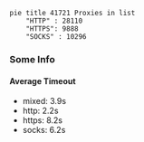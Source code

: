 
```mermaid
pie title 41721 Proxies in list
    "HTTP" : 28110
    "HTTPS": 9888
    "SOCKS" : 10296
```

### Some Info
#### Average Timeout

- mixed: 3.9s
- http: 2.2s
- https: 8.2s
- socks: 6.2s